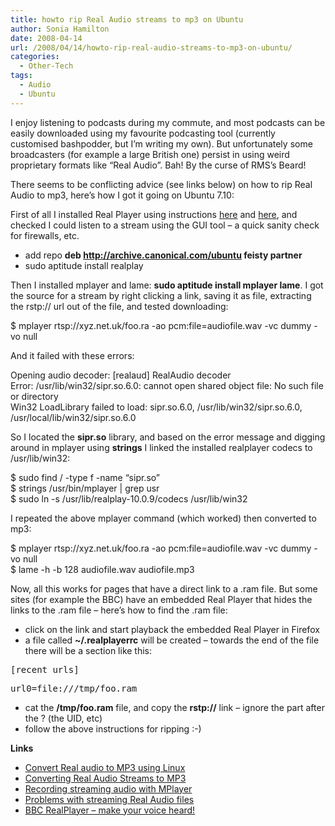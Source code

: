```yaml
---
title: howto rip Real Audio streams to mp3 on Ubuntu
author: Sonia Hamilton
date: 2008-04-14
url: /2008/04/14/howto-rip-real-audio-streams-to-mp3-on-ubuntu/
categories:
  - Other-Tech
tags:
  - Audio
  - Ubuntu
---
```

I enjoy listening to podcasts during my commute, and most podcasts can be easily downloaded using my favourite podcasting tool (currently customised bashpodder, but I&#8217;m writing my own). But unfortunately some broadcasters (for example a large British one) persist in using weird proprietary formats like &#8220;Real Audio&#8221;. Bah! By the curse of RMS&#8217;s Beard!

There seems to be conflicting advice (see links below) on how to rip Real Audio to mp3, here&#8217;s how I got it going on Ubuntu 7.10:

First of all I installed Real Player using instructions [here][1] and [here][2], and checked I could listen to a stream using the GUI tool &#8211; a quick sanity check for firewalls, etc.

  * add repo **deb http://archive.canonical.com/ubuntu feisty partner**
  * sudo aptitude install realplay

Then I installed mplayer and lame: **sudo aptitude install mplayer lame**. I got the source for a stream by right clicking a link, saving it as file, extracting the rstp:// url out of the file, and tested downloading:

$ mplayer rtsp://xyz.net.uk/foo.ra -ao pcm:file=audiofile.wav -vc dummy -vo null

And it failed with these errors:

Opening audio decoder: [realaud] RealAudio decoder  
Error: /usr/lib/win32/sipr.so.6.0: cannot open shared object file: No such file or directory  
Win32 LoadLibrary failed to load: sipr.so.6.0, /usr/lib/win32/sipr.so.6.0, /usr/local/lib/win32/sipr.so.6.0

So I located the **sipr.so** library, and based on the error message and digging around in mplayer using **strings** I linked the installed realplayer codecs to /usr/lib/win32:

$ sudo find / -type f -name &#8220;sipr.so&#8221;  
$ strings /usr/bin/mplayer | grep usr  
$ sudo ln -s /usr/lib/realplay-10.0.9/codecs /usr/lib/win32

I repeated the above mplayer command (which worked) then converted to mp3:

$ mplayer rtsp://xyz.net.uk/foo.ra -ao pcm:file=audiofile.wav -vc dummy -vo null  
$ lame -h -b 128 audiofile.wav audiofile.mp3

Now, all this works for pages that have a direct link to a .ram file. But some sites (for example the BBC) have an embedded Real Player that hides the links to the .ram file &#8211; here&#8217;s how to find the .ram file:

  * click on the link and start playback the embedded Real Player in Firefox
  * a file called **~/.realplayerrc** will be created &#8211; towards the end of the file there will be a section like this:
<pre>[recent_urls]</pre>

<pre>url0=file:///tmp/foo.ram</pre>

  * cat the **/tmp/foo.ram** file, and copy the **rstp://** link &#8211; ignore the part after the ? (the UID, etc)
  * follow the above instructions for ripping :-)

**Links**

  * [Convert Real audio to MP3 using Linux][3]
  * [Converting Real Audio Streams to MP3][4]
  * [Recording streaming audio with MPlayer][5]
  * [Problems with streaming Real Audio files][6]
  * [BBC RealPlayer &#8211; make your voice heard!][7]

 [1]: https://help.ubuntu.com/community/HowToRipRealaudioStreamsToMp3
 [2]: https://help.ubuntu.com/community/RealPlayerInstallationMethods?action=show&redirect=RealplayerInstallationMethods
 [3]: http://crashrecovery.org/mp3-ripkit/utils/realaudio-to-mp3.html
 [4]: http://stommel.tamu.edu/~baum/linux-music.html#realaudio
 [5]: http://grimthing.com/archives/2004/05/20/recording-streaming-audio-with-mplayer/
 [6]: http://ubuntuforums.org/showthread.php?t=624643
 [7]: http://ubuntuforums.org/archive/index.php/t-447200.html
